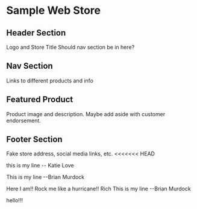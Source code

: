 # Sample Web Store
## Header Section
Logo and Store Title
Should nav section be in here?
## Nav Section
Links to different products and info
## Featured Product
Product image and description. Maybe add aside with customer endorsement.
## Footer Section
Fake store address, social media links, etc.
<<<<<<< HEAD

this is my line -- Katie Love

This is my line --Brian Murdock

Here I am!! Rock me like a hurricane!!  Rich
This is my line --Brian Murdock

hello!!!